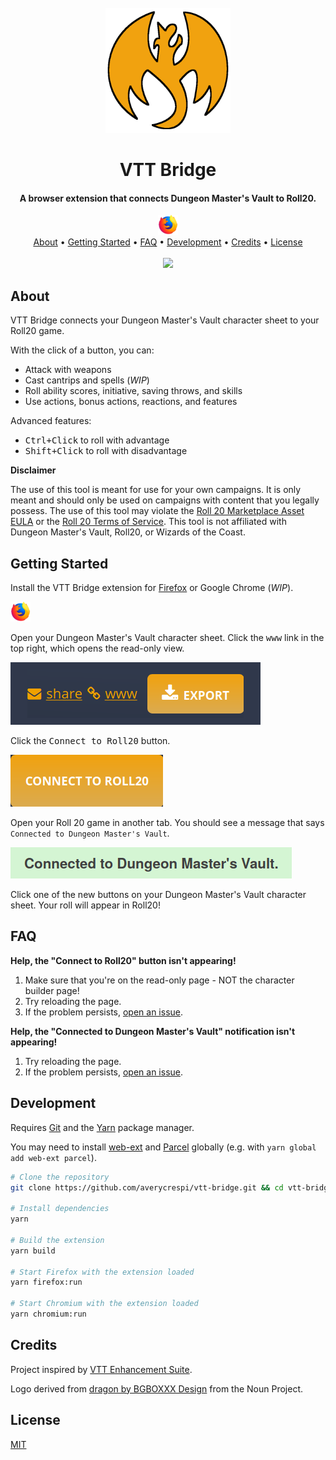 <div align="center">
    <br>
    <img src="assets/readme/icon-full.png" alt="VTT Bridge" width="200">
    <br>
    <h1>VTT Bridge</h1>
</div>

<div align="center">
    <h4>A browser extension that connects Dungeon Master's Vault to Roll20.</h4>
</div>

<div align="center">
    <a href="https://addons.mozilla.org/en-CA/firefox/addon/vtt-bridge/">
        <img src="assets/readme/firefox.png">
    </a>
</div>

<div align="center">
    <a href="#about">About</a> •
    <a href="#getting-started">Getting Started</a> •
    <a href="#faq">FAQ</a> •
    <a href="#development">Development</a> •
    <a href="#credits">Credits</a> •
    <a href="#license">License</a>
</div>

<div align="center">
    <br>
    <img src="assets/readme/dmv_roll20_demo.gif">
</div>

## About

VTT Bridge connects your Dungeon Master's Vault character sheet to your Roll20 game.

With the click of a button, you can:

- Attack with weapons
- Cast cantrips and spells (_WIP_)
- Roll ability scores, initiative, saving throws, and skills
- Use actions, bonus actions, reactions, and features

Advanced features:

- <kbd>Ctrl+Click</kbd> to roll with advantage
- <kbd>Shift+Click</kbd> to roll with disadvantage

**Disclaimer**

The use of this tool is meant for use for your own campaigns. It is only meant and should only be used on campaigns with content that you legally possess. The use of this tool may violate the [Roll 20 Marketplace Asset EULA](https://wiki.roll20.net/Marketplace_Asset_EULA) or the [Roll 20 Terms of Service](https://wiki.roll20.net/Terms_of_Service_and_Privacy_Policy). This tool is not affiliated with Dungeon Master's Vault, Roll20, or Wizards of the Coast.

## Getting Started

Install the VTT Bridge extension for [Firefox](https://addons.mozilla.org/en-CA/firefox/addon/vtt-bridge/) or Google Chrome (_WIP_).

<a href="https://addons.mozilla.org/en-CA/firefox/addon/vtt-bridge/">
    <img src="assets/readme/firefox.png">
</a>

Open your Dungeon Master's Vault character sheet. Click the <kbd>www</kbd> link in the top right, which opens the read-only view.

![www link](assets/readme/www.png)

Click the <kbd>Connect to Roll20</kbd> button.

![Connect to Roll20 button](assets/readme/connect_to_roll20.png)

Open your Roll 20 game in another tab. You should see a message that says `Connected to Dungeon Master's Vault`.

![Connected to DMV message](assets/readme/connected_to_dmv.png)

Click one of the new buttons on your Dungeon Master's Vault character sheet. Your roll will appear in Roll20!

## FAQ

**Help, the "Connect to Roll20" button isn't appearing!**

1. Make sure that you're on the read-only page - NOT the character builder page!
2. Try reloading the page.
3. If the problem persists, [open an issue](https://github.com/averycrespi/vtt-bridge/issues/new).

**Help, the "Connected to Dungeon Master's Vault" notification isn't appearing!**

1. Try reloading the page.
2. If the problem persists, [open an issue](https://github.com/averycrespi/vtt-bridge/issues/new).

## Development

Requires [Git](https://git-scm.com/) and the [Yarn](https://yarnpkg.com/) package manager.

You may need to install [web-ext](https://github.com/mozilla/web-ext) and [Parcel](https://parceljs.org/) globally (e.g. with `yarn global add web-ext parcel`).

```sh
# Clone the repository
git clone https://github.com/averycrespi/vtt-bridge.git && cd vtt-bridge

# Install dependencies
yarn

# Build the extension
yarn build

# Start Firefox with the extension loaded
yarn firefox:run

# Start Chromium with the extension loaded
yarn chromium:run
```

## Credits

Project inspired by [VTT Enhancement Suite](https://ssstormy.github.io/roll20-enhancement-suite/).

Logo derived from [dragon by BGBOXXX Design](https://thenounproject.com/term/dragon/1646665/) from the Noun Project.

## License

[MIT](https://choosealicense.com/licenses/mit/)
